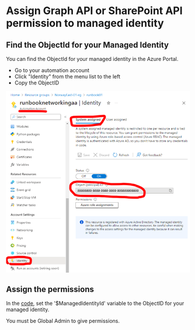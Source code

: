 # Assign Graph API or SharePoint API permission to managed identity

## Find the ObjectId for your Managed Identity
You can find the ObjectId for your managed identity in the Azure Portal.
- Go to your automation account
- Click "Identity" from the menu list to the left
- Copy the ObjectID

![How to find the object id](files/automationaccount.png)

## Assign the permissions
In the [code](api-permission-to-managed-identity.ps1), set the '$ManagedIdentityId' variable to the ObjectID for your managed identity.

You must be Global Admin to give permissions.
